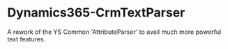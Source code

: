 # Dynamics365-CrmTextParser
A rework of the YS Common 'AttributeParser' to avail much more powerful text features.
